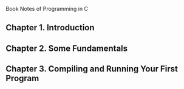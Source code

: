 Book Notes of Programming in C

## Chapter 1. Introduction
## Chapter 2. Some Fundamentals
## Chapter 3. Compiling and Running Your First Program
